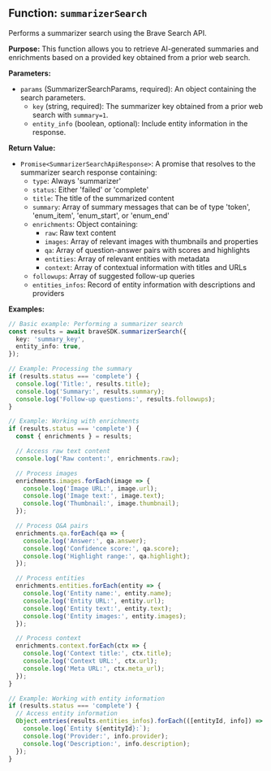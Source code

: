 <!--priority:low-->

## Function: `summarizerSearch`

Performs a summarizer search using the Brave Search API.

**Purpose:**
This function allows you to retrieve AI-generated summaries and enrichments based on a provided key obtained from a prior web search.

**Parameters:**

- `params` (SummarizerSearchParams, required): An object containing the search parameters.
  - `key` (string, required): The summarizer key obtained from a prior web search with `summary=1`.
  - `entity_info` (boolean, optional): Include entity information in the response.

**Return Value:**

- `Promise<SummarizerSearchApiResponse>`: A promise that resolves to the summarizer search response containing:
  - `type`: Always 'summarizer'
  - `status`: Either 'failed' or 'complete'
  - `title`: The title of the summarized content
  - `summary`: Array of summary messages that can be of type 'token', 'enum_item', 'enum_start', or 'enum_end'
  - `enrichments`: Object containing:
    - `raw`: Raw text content
    - `images`: Array of relevant images with thumbnails and properties
    - `qa`: Array of question-answer pairs with scores and highlights
    - `entities`: Array of relevant entities with metadata
    - `context`: Array of contextual information with titles and URLs
  - `followups`: Array of suggested follow-up queries
  - `entities_infos`: Record of entity information with descriptions and providers

**Examples:**

```typescript
// Basic example: Performing a summarizer search
const results = await braveSDK.summarizerSearch({
  key: 'summary_key',
  entity_info: true,
});

// Example: Processing the summary
if (results.status === 'complete') {
  console.log('Title:', results.title);
  console.log('Summary:', results.summary);
  console.log('Follow-up questions:', results.followups);
}

// Example: Working with enrichments
if (results.status === 'complete') {
  const { enrichments } = results;

  // Access raw text content
  console.log('Raw content:', enrichments.raw);

  // Process images
  enrichments.images.forEach(image => {
    console.log('Image URL:', image.url);
    console.log('Image text:', image.text);
    console.log('Thumbnail:', image.thumbnail);
  });

  // Process Q&A pairs
  enrichments.qa.forEach(qa => {
    console.log('Answer:', qa.answer);
    console.log('Confidence score:', qa.score);
    console.log('Highlight range:', qa.highlight);
  });

  // Process entities
  enrichments.entities.forEach(entity => {
    console.log('Entity name:', entity.name);
    console.log('Entity URL:', entity.url);
    console.log('Entity text:', entity.text);
    console.log('Entity images:', entity.images);
  });

  // Process context
  enrichments.context.forEach(ctx => {
    console.log('Context title:', ctx.title);
    console.log('Context URL:', ctx.url);
    console.log('Meta URL:', ctx.meta_url);
  });
}

// Example: Working with entity information
if (results.status === 'complete') {
  // Access entity information
  Object.entries(results.entities_infos).forEach(([entityId, info]) => {
    console.log(`Entity ${entityId}:`);
    console.log('Provider:', info.provider);
    console.log('Description:', info.description);
  });
}
```
